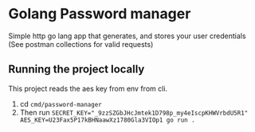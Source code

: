 # Golang Password manager

Simple http go lang app that generates, and stores your user credentials (See postman collections for valid requests)

## Running the project locally

This project reads the aes key from env from cli.

1. cd `cmd/password-manager`
2. Then run `SECRET_KEY="_9zzSZGbJHcJmtek1D798p_my4eIscpKHWVrbdU5R1" AES_KEY=U23Fax5P17kBHNaawXz1780Gla3VIOp1 go run .`
